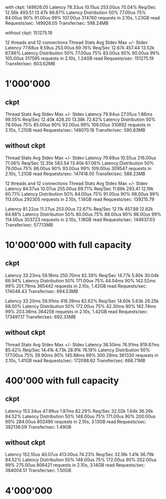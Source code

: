 with ckpt:  149926.05
    Latency    78.33us   10.15us 253.00us   70.04%
    Req/Sec    12.56k   493.51    13.47k    66.67%
  Latency Distribution
     50%   77.00us
     75%   84.00us
     90%   91.00us
     99%  107.00us
  314760 requests in 2.10s, 1.23GB read
Requests/sec: 149926.05
Transfer/sec:    598.24MB

without ckpt: 151275.19

 12 threads and 12 connections
  Thread Stats   Avg      Stdev     Max   +/- Stdev
    Latency    77.68us    9.59us 253.00us   69.76%
    Req/Sec    12.67k   457.44    13.52k    67.86%
  Latency Distribution
     50%   77.00us
     75%   83.00us
     90%   90.00us
     99%  105.00us
  317595 requests in 2.10s, 1.24GB read
Requests/sec: 151275.19
Transfer/sec:    603.62MB

# 1'000'000

## ckpt
Thread Stats   Avg      Stdev     Max   +/- Stdev
    Latency    79.94us   27.05us   1.86ms   98.55%
    Req/Sec    12.40k   428.20    13.38k    72.62%
  Latency Distribution
     50%   78.00us
     75%   85.00us
     90%   92.00us
     99%  109.00us
  310892 requests in 2.10s, 1.21GB read
Requests/sec: 148070.18
Transfer/sec:    590.83MB

## without ckpt

Thread Stats   Avg      Stdev     Max   +/- Stdev
    Latency    79.69us   10.55us 216.00us   71.06%
    Req/Sec    12.35k   583.54    13.40k    67.06%
  Latency Distribution
     50%   79.00us
     75%   86.00us
     90%   93.00us
     99%  109.00us
  309547 requests in 2.10s, 1.21GB read
Requests/sec: 147418.50
Transfer/sec:    588.23MB

  12 threads and 12 connections
  Thread Stats   Avg      Stdev     Max   +/- Stdev
    Latency    84.57us   10.07us 255.00us   69.71%
    Req/Sec    11.66k   293.41    12.19k    60.71%
  Latency Distribution
     50%   84.00us
     75%   91.00us
     90%   98.00us
     99%  113.00us
  292305 requests in 2.10s, 1.14GB read
Requests/sec: 139215.79

 Latency    81.22us   11.27us 253.00us   72.67%
    Req/Sec    12.11k   457.88    12.82k    64.68%
  Latency Distribution
     50%   80.00us
     75%   88.00us
     90%   96.00us
     99%  114.00us
  303723 requests in 2.10s, 1.18GB read
Requests/sec: 144637.03
Transfer/sec:    577.13MB

# 10'000'000 with full capacity

## ckpt

  Latency    33.23ms   59.18ms 250.70ms   82.39%
    Req/Sec    14.77k     5.80k   30.04k    66.94%
  Latency Distribution
     50%  171.00us
     75%   44.04ms
     90%  142.52ms
     99%  201.79ms
  365442 requests in 2.10s, 1.42GB read
Requests/sec: 174048.43
Transfer/sec:    694.53MB


Latency    33.20ms   59.91ms 418.39ms   82.62%
    Req/Sec    14.60k     5.63k   29.25k    68.00%
  Latency Distribution
     50%  172.00us
     75%   42.30ms
     90%  142.74ms
     99%  203.36ms
  364258 requests in 2.10s, 1.42GB read
Requests/sec: 173497.17
Transfer/sec:    692.33MB


## without ckpt

Thread Stats   Avg      Stdev     Max   +/- Stdev
    Latency    36.50ms   76.91ms 819.87ms   85.42%
    Req/Sec    14.41k     4.73k   28.91k    76.19%
  Latency Distribution
     50%  177.00us
     75%   39.90ms
     90%  145.88ms
     99%  300.26ms
  361330 requests in 2.10s, 1.41GB read
Requests/sec: 172088.62
Transfer/sec:    686.71MB


# 400'000 with full capacity

## ckpt

Latency   153.34us   47.99us   1.87ms   82.29%
    Req/Sec    32.02k     1.64k   36.26k    84.52%
  Latency Distribution
     50%  148.00us
     75%  171.00us
     90%  200.00us
     99%  284.00us
  802490 requests in 2.10s, 3.13GB read
Requests/sec: 382136.09
Transfer/sec:      1.49GB


## without ckpt

 Latency   152.10us   40.07us 413.00us   74.23%
    Req/Sec    32.16k     1.41k   36.79k    84.52%
  Latency Distribution
     50%  148.00us
     75%  172.00us
     90%  202.00us
     99%  275.00us
  806421 requests in 2.10s, 3.14GB read
Requests/sec: 384004.51
Transfer/sec:      1.50GB


# 4'000'000
